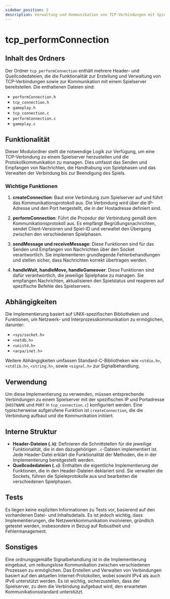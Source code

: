 ```yaml
---
sidebar_position: 3
description: Verwaltung und Kommunikation von TCP-Verbindungen mit Spielserver
---
```


# tcp_performConnection

## Inhalt des Ordners

Der Ordner `tcp_performConnection` enthält mehrere Header- und Quellcodedateien, die die Funktionalität zur Erstellung und Verwaltung von TCP-Verbindungen sowie zur Kommunikation mit einem Spielserver bereitstellen. Die enthaltenen Dateien sind:

- `performConnection.h`
- `tcp_connection.h`
- `gameplay.h`
- `tcp_connection.c`
- `performConnection.c`
- `gameplay.c`

## Funktionalität

Dieser Modulordner stellt die notwendige Logik zur Verfügung, um eine TCP-Verbindung zu einem Spielserver herzustellen und die Protokollkommunikation zu managen. Dies umfasst das Senden und Empfangen von Nachrichten, die Handhabung von Spielphasen und das Verwalten der Verbindung bis zur Beendigung des Spiels.

### Wichtige Funktionen

1. **createConnection**: Baut eine Verbindung zum Spielserver auf und führt das Kommunikationsprotokoll aus. Die Verbindung wird über die IP-Adresse und den Port hergestellt, die in der Hostadresse definiert sind.

2. **performConnection**: Führt die Prozedur der Verbindung gemäß dem Kommunikationsprotokoll aus. Es empfängt Begrüßungsnachrichten, sendet Client-Versionen und Spiel-ID und verwaltet den Übergang zwischen den verschiedenen Spielphasen.

3. **sendMessage und receiveMessage**: Diese Funktionen sind für das Senden und Empfangen von Nachrichten über den Socket verantwortlich. Sie implementieren grundlegende Fehlerbehandlungen und stellen sicher, dass Nachrichten korrekt übertragen werden.

4. **handleWait, handleMove, handleGameover**: Diese Funktionen sind dafür verantwortlich, die jeweilige Spielphase zu managen. Sie empfangen Nachrichten, aktualisieren den Spielstatus und reagieren auf spezifische Befehle des Spielservers.

## Abhängigkeiten

Die Implementierung basiert auf UNIX-spezifischen Bibliotheken und Funktionen, um Netzwerk- und Interprozesskommunikation zu ermöglichen, darunter:

- `<sys/socket.h>`
- `<netdb.h>`
- `<unistd.h>`
- `<arpa/inet.h>`

Weitere Abhängigkeiten umfassen Standard-C-Bibliotheken wie `<stdio.h>`, `<stdlib.h>`, `<string.h>`, sowie `<signal.h>` zur Signalbehandlung.

## Verwendung

Um diese Implementierung zu verwenden, müssen entsprechende Verbindungen zu einem Spielserver mit der spezifischen IP und Portadresse (`HOSTNAME` und `PORT` in `tcp_connection.c`) konfiguriert werden. Eine typischerweise aufgerufene Funktion ist `createConnection`, die die Verbindung aufbaut und die Kommunikation initiiert.

## Interne Struktur

- **Header-Dateien (`.h`)**: Definieren die Schnittstellen für die jeweilige Funktionalität, die in den dazugehörigen `.c`-Dateien implementiert ist. Jede Header-Datei erklärt die Funktionalität der Methoden, die in der Implementierung bereitgestellt werden.
- **Quellcodedateien (`.c`)**: Enthalten die eigentliche Implementierung der Funktionen, die in den Header-Dateien deklariert sind. Sie verwalten die Sockets, führen die Spieleprotokolle aus und bearbeiten die verschiedenen Spielphasen.

## Tests

Es liegen keine expliziten Informationen zu Tests vor, basierend auf den vorhandenen Datei- und Inhaltsdetails. Es ist jedoch wichtig, dass Implementierungen, die Netzwerkkommunikation involvieren, gründlich getestet werden, insbesondere in Bezug auf Robustheit und Fehlermanagement.

## Sonstiges

Eine ordnungsgemäße Signalbehandlung ist in die Implementierung eingebaut, um reibungslose Kommunikation zwischen verschiedenen Prozessen zu ermöglichen. Das Erstellen und Verwalten von Verbindungen basiert auf den aktuellen Internet-Protokollen, wobei sowohl IPv4 als auch IPv6 unterstützt werden. Es ist wichtig, sicherzustellen, dass der Spielserver, zu dem die Verbindung aufgebaut wird, den erwarteten Kommunikationsstandard unterstützt.
